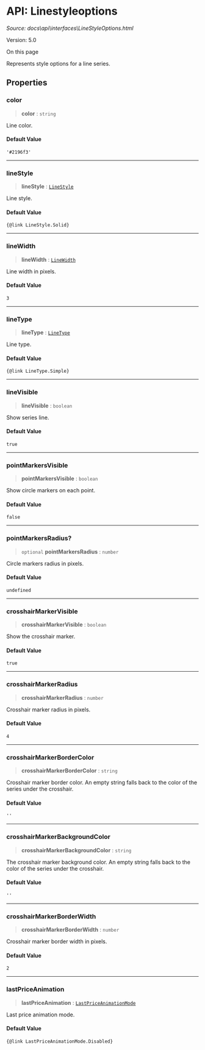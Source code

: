 # API: Linestyleoptions

*Source: docs\api\interfaces\LineStyleOptions.html*

Version: 5.0

On this page

Represents style options for a line series.

## Properties[​](LineStyleOptions.html#properties "Direct link to Properties")

### color[​](LineStyleOptions.html#color "Direct link to color")

> **color** : `string`

Line color.

#### Default Value[​](LineStyleOptions.html#default-value "Direct link to Default Value")

`'#2196f3'`

* * *

### lineStyle[​](LineStyleOptions.html#linestyle "Direct link to lineStyle")

> **lineStyle** : [`LineStyle`](../enumerations/LineStyle.md)

Line style.

#### Default Value[​](LineStyleOptions.html#default-value-1 "Direct link to Default Value")
    
    
    {@link LineStyle.Solid}  
    

* * *

### lineWidth[​](LineStyleOptions.html#linewidth "Direct link to lineWidth")

> **lineWidth** : [`LineWidth`](../type-aliases/LineWidth.md)

Line width in pixels.

#### Default Value[​](LineStyleOptions.html#default-value-2 "Direct link to Default Value")

`3`

* * *

### lineType[​](LineStyleOptions.html#linetype "Direct link to lineType")

> **lineType** : [`LineType`](../enumerations/LineType.md)

Line type.

#### Default Value[​](LineStyleOptions.html#default-value-3 "Direct link to Default Value")
    
    
    {@link LineType.Simple}  
    

* * *

### lineVisible[​](LineStyleOptions.html#linevisible "Direct link to lineVisible")

> **lineVisible** : `boolean`

Show series line.

#### Default Value[​](LineStyleOptions.html#default-value-4 "Direct link to Default Value")

`true`

* * *

### pointMarkersVisible[​](LineStyleOptions.html#pointmarkersvisible "Direct link to pointMarkersVisible")

> **pointMarkersVisible** : `boolean`

Show circle markers on each point.

#### Default Value[​](LineStyleOptions.html#default-value-5 "Direct link to Default Value")

`false`

* * *

### pointMarkersRadius?[​](LineStyleOptions.html#pointmarkersradius "Direct link to pointMarkersRadius?")

> `optional` **pointMarkersRadius** : `number`

Circle markers radius in pixels.

#### Default Value[​](LineStyleOptions.html#default-value-6 "Direct link to Default Value")

`undefined`

* * *

### crosshairMarkerVisible[​](LineStyleOptions.html#crosshairmarkervisible "Direct link to crosshairMarkerVisible")

> **crosshairMarkerVisible** : `boolean`

Show the crosshair marker.

#### Default Value[​](LineStyleOptions.html#default-value-7 "Direct link to Default Value")

`true`

* * *

### crosshairMarkerRadius[​](LineStyleOptions.html#crosshairmarkerradius "Direct link to crosshairMarkerRadius")

> **crosshairMarkerRadius** : `number`

Crosshair marker radius in pixels.

#### Default Value[​](LineStyleOptions.html#default-value-8 "Direct link to Default Value")

`4`

* * *

### crosshairMarkerBorderColor[​](LineStyleOptions.html#crosshairmarkerbordercolor "Direct link to crosshairMarkerBorderColor")

> **crosshairMarkerBorderColor** : `string`

Crosshair marker border color. An empty string falls back to the color of the series under the crosshair.

#### Default Value[​](LineStyleOptions.html#default-value-9 "Direct link to Default Value")

`''`

* * *

### crosshairMarkerBackgroundColor[​](LineStyleOptions.html#crosshairmarkerbackgroundcolor "Direct link to crosshairMarkerBackgroundColor")

> **crosshairMarkerBackgroundColor** : `string`

The crosshair marker background color. An empty string falls back to the color of the series under the crosshair.

#### Default Value[​](LineStyleOptions.html#default-value-10 "Direct link to Default Value")

`''`

* * *

### crosshairMarkerBorderWidth[​](LineStyleOptions.html#crosshairmarkerborderwidth "Direct link to crosshairMarkerBorderWidth")

> **crosshairMarkerBorderWidth** : `number`

Crosshair marker border width in pixels.

#### Default Value[​](LineStyleOptions.html#default-value-11 "Direct link to Default Value")

`2`

* * *

### lastPriceAnimation[​](LineStyleOptions.html#lastpriceanimation "Direct link to lastPriceAnimation")

> **lastPriceAnimation** : [`LastPriceAnimationMode`](../enumerations/LastPriceAnimationMode.md)

Last price animation mode.

#### Default Value[​](LineStyleOptions.html#default-value-12 "Direct link to Default Value")
    
    
    {@link LastPriceAnimationMode.Disabled}  
    
